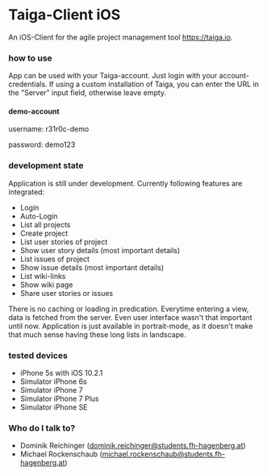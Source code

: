# Taiga-Client iOS #

An iOS-Client for the agile project management tool https://taiga.io.

### how to use ###

App can be used with your Taiga-account. Just login with your account-credentials. If using a custom installation of Taiga, you can enter the URL in the "Server" input field, otherwise leave empty.

#### demo-account ####
username: r31r0c-demo

password: demo123

### development state ###

Application is still under development. Currently following features are integrated:

* Login
* Auto-Login
* List all projects
* Create project
* List user stories of project
* Show user story details (most important details)
* List issues of project
* Show issue details (most important details)
* List wiki-links
* Show wiki page
* Share user stories or issues

There is no caching or loading in predication. Everytime entering a view, data is fetched from the server. Even user interface wasn't that important until now.
Application is just available in portrait-mode, as it doesn't make that much sense having these long lists in landscape.

### tested devices ###

* iPhone 5s with iOS 10.2.1
* Simulator iPhone 6s
* Simulator iPhone 7
* Simulator iPhone 7 Plus
* Simulator iPhone SE

### Who do I talk to? ###

* Dominik Reichinger (dominik.reichinger@students.fh-hagenberg.at)
* Michael Rockenschaub (michael.rockenschaub@students.fh-hagenberg.at)